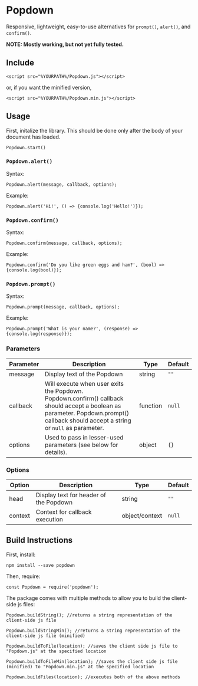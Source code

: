 # Popdown
 Responsive, lightweight, easy-to-use alternatives for `prompt()`, `alert()`, and `confirm()`.
 
 **NOTE: Mostly working, but not yet fully tested.**

## Include
```
<script src="%YOURPATH%/Popdown.js"></script>
```
or, if you want the minified version,
```
<script src="%YOURPATH%/Popdown.min.js"></script>
```

## Usage
First, initalize the library. This should be done only after the body of your document has loaded.
```
Popdown.start()
```

### `Popdown.alert()`
Syntax:
```
Popdown.alert(message, callback, options);
```
Example:
```
Popdown.alert('Hi!', () => {console.log('Hello!')});
```

### `Popdown.confirm()`
Syntax:
```
Popdown.confirm(message, callback, options);
```
Example:
```
Popdown.confirm('Do you like green eggs and ham?', (bool) => {console.log(bool)});
```

### `Popdown.prompt()`
Syntax:
```
Popdown.prompt(message, callback, options);
```
Example:
```
Popdown.prompt('What is your name?', (response) => {console.log(response)});
```
### Parameters
| Parameter | Description                                                                                                                                                                 | Type     | Default |
|-----------|-----------------------------------------------------------------------------------------------------------------------------------------------------------------------------|----------|---------|
| message   | Display text of the Popdown                                                                                                                                                 | string   | `""`     |
| callback  | Will execute when user exits the Popdown.  Popdown.confirm() callback should accept a boolean as parameter.  Popdown.prompt() callback should accept a string or `null` as parameter. | function | `null`    |
| options   | Used to pass in lesser-used parameters (see below for details).                                                                                                             | object   | `{}`     |

### Options
| Option  | Description                            | Type           | Default |
|---------|----------------------------------------|----------------|---------|
| head    | Display text for header of the Popdown | string         | `""`      |
| context | Context for callback execution         | object/context | `null`    |

## Build Instructions
First, install:
```
npm install --save popdown
```
Then, require:
```
const Popdown = require('popdown');
```
The package comes with multiple methods to allow you to build the client-side js files:
```
Popdown.buildString(); //returns a string representation of the client-side js file

Popdown.buildStringMin(); //returns a string representation of the client-side js file (minified)

Popdown.buildToFile(location); //saves the client side js file to "Popdown.js" at the specified location

Popdown.buildToFileMin(location); //saves the client side js file (minified) to "Popdown.min.js" at the specified location

Popdown.buildFiles(location); //executes both of the above methods
```
